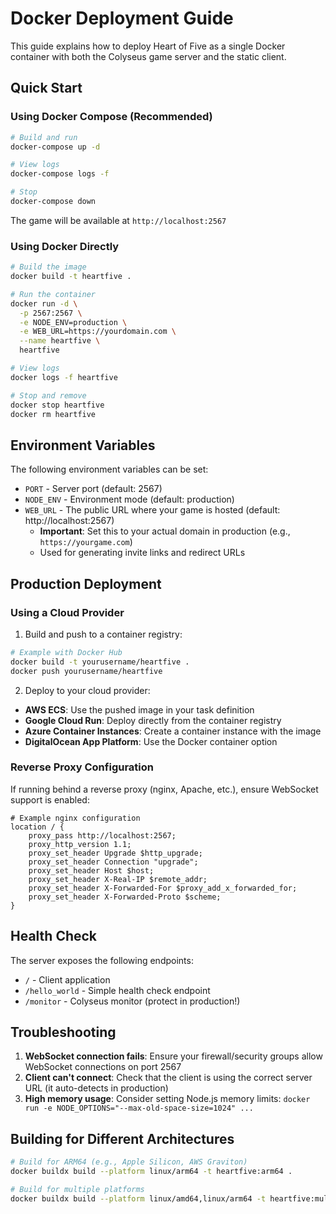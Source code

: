 # Docker Deployment Guide

This guide explains how to deploy Heart of Five as a single Docker container with both the Colyseus game server and the static client.

## Quick Start

### Using Docker Compose (Recommended)

```bash
# Build and run
docker-compose up -d

# View logs
docker-compose logs -f

# Stop
docker-compose down
```

The game will be available at `http://localhost:2567`

### Using Docker Directly

```bash
# Build the image
docker build -t heartfive .

# Run the container
docker run -d \
  -p 2567:2567 \
  -e NODE_ENV=production \
  -e WEB_URL=https://yourdomain.com \
  --name heartfive \
  heartfive

# View logs
docker logs -f heartfive

# Stop and remove
docker stop heartfive
docker rm heartfive
```

## Environment Variables

The following environment variables can be set:

- `PORT` - Server port (default: 2567)
- `NODE_ENV` - Environment mode (default: production)
- `WEB_URL` - The public URL where your game is hosted (default: http://localhost:2567)
  - **Important**: Set this to your actual domain in production (e.g., `https://yourgame.com`)
  - Used for generating invite links and redirect URLs

## Production Deployment

### Using a Cloud Provider

1. Build and push to a container registry:
```bash
# Example with Docker Hub
docker build -t yourusername/heartfive .
docker push yourusername/heartfive
```

2. Deploy to your cloud provider:
- **AWS ECS**: Use the pushed image in your task definition
- **Google Cloud Run**: Deploy directly from the container registry
- **Azure Container Instances**: Create a container instance with the image
- **DigitalOcean App Platform**: Use the Docker container option

### Reverse Proxy Configuration

If running behind a reverse proxy (nginx, Apache, etc.), ensure WebSocket support is enabled:

```nginx
# Example nginx configuration
location / {
    proxy_pass http://localhost:2567;
    proxy_http_version 1.1;
    proxy_set_header Upgrade $http_upgrade;
    proxy_set_header Connection "upgrade";
    proxy_set_header Host $host;
    proxy_set_header X-Real-IP $remote_addr;
    proxy_set_header X-Forwarded-For $proxy_add_x_forwarded_for;
    proxy_set_header X-Forwarded-Proto $scheme;
}
```

## Health Check

The server exposes the following endpoints:
- `/` - Client application
- `/hello_world` - Simple health check endpoint
- `/monitor` - Colyseus monitor (protect in production!)

## Troubleshooting

1. **WebSocket connection fails**: Ensure your firewall/security groups allow WebSocket connections on port 2567
2. **Client can't connect**: Check that the client is using the correct server URL (it auto-detects in production)
3. **High memory usage**: Consider setting Node.js memory limits: `docker run -e NODE_OPTIONS="--max-old-space-size=1024" ...`

## Building for Different Architectures

```bash
# Build for ARM64 (e.g., Apple Silicon, AWS Graviton)
docker buildx build --platform linux/arm64 -t heartfive:arm64 .

# Build for multiple platforms
docker buildx build --platform linux/amd64,linux/arm64 -t heartfive:multi .
```